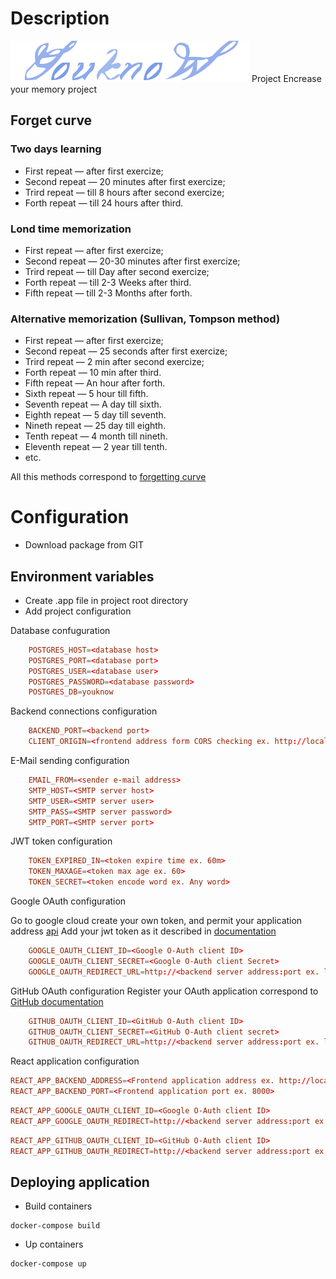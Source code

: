 # Description

![YouknoW](https://github.com/murmilad/youknow/blob/main/front/library/public/images/logo_small.svg "") Project
Encrease your memory project

## Forget curve


### Two days learning
* First repeat — after first exercize;
* Second repeat — 20 minutes after first exercize;
* Trird repeat — till 8 hours after second exercize;
* Forth repeat — till 24 hours after third.
### Lond time memorization
* First repeat — after first exercize;
* Second repeat — 20-30 minutes after first exercize;
* Trird repeat — till Day  after second exercize;
* Forth repeat — till 2-3 Weeks after third.
* Fifth repeat — till 2-3 Months after forth.
### Alternative  memorization (Sullivan, Tompson method)
* First repeat — after first exercize;
* Second repeat — 25 seconds after first exercize;
* Trird repeat — 2 min after second exercize;
* Forth repeat — 10 min after third.
* Fifth repeat — An hour after forth.
* Sixth repeat — 5 hour till fifth.
* Seventh repeat — A day till sixth.
* Eighth repeat — 5 day till seventh.
* Nineth repeat — 25 day till eighth.
* Tenth repeat — 4 month till nineth.
* Eleventh repeat — 2 year till tenth.
* etc.

All this methods correspond to [forgetting curve](https://en.wikipedia.org/wiki/Forgetting_curve)

# Configuration
* Download package from GIT
## Environment variables
* Create .app file in project root directory
* Add project configuration

Database confuguration

```conf
    POSTGRES_HOST=<database host>
    POSTGRES_PORT=<database port>
    POSTGRES_USER=<database user>
    POSTGRES_PASSWORD=<database password>
    POSTGRES_DB=youknow
```

Backend connections configuration
```conf
    BACKEND_PORT=<backend port>
    CLIENT_ORIGIN=<frontend address form CORS checking ex. http://localhost:3001>
```

E-Mail sending configuration
```conf
    EMAIL_FROM=<sender e-mail address>
    SMTP_HOST=<SMTP server host>
    SMTP_USER=<SMTP server user>
    SMTP_PASS=<SMTP server password>
    SMTP_PORT=<SMTP server port>
```

JWT token configuration
```conf
    TOKEN_EXPIRED_IN=<token expire time ex. 60m>
    TOKEN_MAXAGE=<token max age ex. 60>
    TOKEN_SECRET=<token encode word ex. Any word>
```


Google OAuth configuration

Go to google cloud create your own token, and permit your application address [api](https://console.cloud.google.com/apis/)
Add your jwt token as it described in [documentation](https://blog.logrocket.com/guide-adding-google-login-react-app/#acquiring-google-client-id-project)

```conf
    GOOGLE_OAUTH_CLIENT_ID=<Google O-Auth client ID>
    GOOGLE_OAUTH_CLIENT_SECRET=<Google O-Auth client Secret>
    GOOGLE_OAUTH_REDIRECT_URL=http://<backend server address:port ex. localhost:8000>/api/sessions/oauth/google
```

GitHub OAuth configuration
Register your OAuth application correspond to [GitHub documentation](https://docs.github.com/en/apps/oauth-apps/building-oauth-apps/authorizing-oauth-apps#web-application-flow)

```conf
    GITHUB_OAUTH_CLIENT_ID=<GitHub O-Auth client ID>
    GITHUB_OAUTH_CLIENT_SECRET=<GitHub O-Auth client secret>
    GITHUB_OAUTH_REDIRECT_URL=http://<backend server address:port ex. localhost:8000>/api/sessions/oauth/github
```
React application configuration
```conf
REACT_APP_BACKEND_ADDRESS=<Frontend application address ex. http://localhost>
REACT_APP_BACKEND_PORT=<Frontend application port ex. 8000>
```

```conf
REACT_APP_GOOGLE_OAUTH_CLIENT_ID=<Google O-Auth client ID>
REACT_APP_GOOGLE_OAUTH_REDIRECT=http://<backend server address:port ex. localhost:8000>/api/sessions/oauth/google
```

```conf
REACT_APP_GITHUB_OAUTH_CLIENT_ID=<GitHub O-Auth client ID>
REACT_APP_GITHUB_OAUTH_REDIRECT=http://<backend server address:port ex. localhost:8000>/api/sessions/oauth/github
```

## Deploying application

* Build containers
```shell
docker-compose build
```
* Up containers
```shell
docker-compose up
```